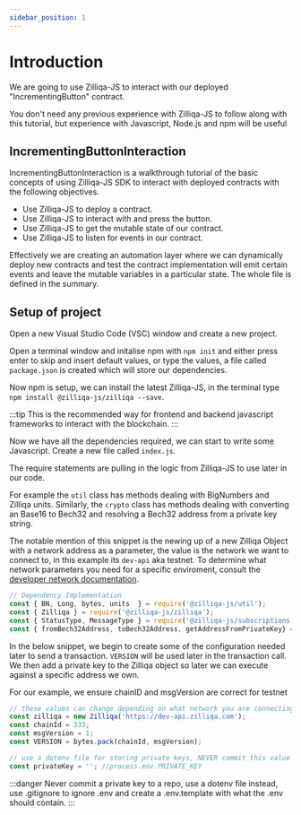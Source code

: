 ```yaml
---
sidebar_position: 1
---
```

# Introduction

We are going to use Zilliqa-JS to interact with our deployed "IncrementingButton" contract.

You don't need any previous experience with Zilliqa-JS to follow along with this tutorial, but experience with Javascript, Node.js and npm will be useful

## IncrementingButtonInteraction

IncrementingButtonInteraction is a walkthrough tutorial of the basic concepts of using Zilliqa-JS SDK to interact with deployed contracts with the following objectives.

* Use Zilliqa-JS to deploy a contract.
* Use Zilliqa-JS to interact with and press the button.
* Use Zilliqa-JS to get the mutable state of our contract.
* Use Zilliqa-JS to listen for events in our contract.

Effectively we are creating an automation layer where we can dynamically deploy new contracts and test the contract implementation will emit certain events and leave the mutable variables in a particular state. The whole file is defined in the summary.

## Setup of project

Open a new Visual Studio Code (VSC) window and create a new project.

Open a terminal window and initalise npm with ```npm init``` and either press enter to skip and insert default values, or type the values, a file called ```package.json``` is created which will store our dependencies.

Now npm is setup, we can install the latest Zilliqa-JS, in the terminal type ```npm install @zilliqa-js/zilliqa --save```.

:::tip
This is the recommended way for frontend and backend javascript frameworks to interact with the blockchain.
:::

Now we have all the dependencies required, we can start to write some Javascript. Create a new file called ```index.js```.

The require statements are pulling in the logic from Zilliqa-JS to use later in our code.

For example the ```util``` class has methods dealing with BigNumbers and Zilliqa units. Similarly, the ```crypto``` class has methods dealing with converting an Base16 to Bech32 and resolving a Bech32 address from a private key string.

The notable mention of this snippet is the newing up of a new Zilliqa Object with a network address as a parameter, the value is the network we want to connect to, in this example its ```dev-api``` aka testnet. To determine what network parameters you need for a specific enviroment, consult the [developer network documentation](https://dev.zilliqa.com/docs/apis/api-introduction).

```js
// Dependency Implementation
const { BN, Long, bytes, units  } = require('@zilliqa-js/util');
const { Zilliqa } = require('@zilliqa-js/zilliqa');
const { StatusType, MessageType } = require('@zilliqa-js/subscriptions');
const { fromBech32Address, toBech32Address, getAddressFromPrivateKey} = require('@zilliqa-js/crypto');
```

In the below snippet, we begin to create some of the configuration needed later to send a transaction. ```VERSION``` will be used later in the transaction call. We then add a private key to the Zilliqa object so later we can execute against a specific address we own.

For our example, we ensure chainID and msgVersion are correct for testnet

```js
// these values can change depending on what network you are connecting on
const zilliqa = new Zilliqa('https://dev-api.zilliqa.com');
const chainId = 333;
const msgVersion = 1; 
const VERSION = bytes.pack(chainId, msgVersion);

// use a dotenv file for storing private keys, NEVER commit this value directly to your repo
const privateKey = ''; //process.env.PRIVATE_KEY
```

:::danger
Never commit a private key to a repo, use a dotenv file instead, use .gitignore to ignore .env and create a .env.template with what the .env should contain.
:::
